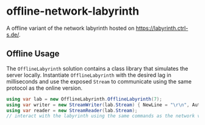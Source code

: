 # offline-network-labyrinth
A offline variant of the network labyrinth hosted on https://labyrinth.ctrl-s.de/.

## Offline Usage

The `OfflineLabyrinth` solution contains a class library that simulates the server locally. Instantiate `OfflineLabyrinth` with the desired lag in milliseconds and use the exposed `Stream` to communicate using the same protocol as the online version.

```csharp
using var lab = new OfflineLabyrinth.OfflineLabyrinth(7);
using var writer = new StreamWriter(lab.Stream) { NewLine = "\r\n", AutoFlush = true };
using var reader = new StreamReader(lab.Stream);
// interact with the labyrinth using the same commands as the network version
```

